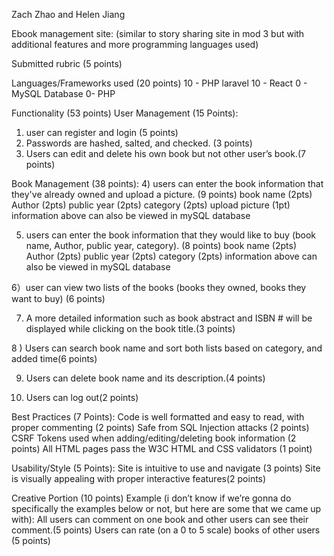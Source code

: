 Zach Zhao and Helen Jiang

Ebook management site:
(similar to story sharing site in mod 3 but with additional features and more programming languages used)

Submitted rubric (5 points)

Languages/Frameworks used (20 points)
10 - PHP laravel
10 - React
0 - MySQL Database
0- PHP

Functionality (53 points)
User Management (15 Points):
1) user can register and login (5 points)
2) Passwords are hashed, salted, and checked. (3 points) 
3) Users can edit and delete his own book but not other user’s book.(7 points)

Book Management (38 points):
4) users can enter the book information that they've already owned and upload a picture. (9 points)
book name (2pts)
Author (2pts)
public year (2pts)
category (2pts)
upload picture (1pt)
information above can also be viewed in mySQL database

5) users can enter the book information that they would like to buy (book name, Author, public year, category). (8 points)
book name (2pts)
Author (2pts)
public year (2pts)
category (2pts)
information above can also be viewed in mySQL database

6）user can view two lists of the books (books they owned, books they want to buy) (6 points)

7) A more detailed information such as book abstract and ISBN # will be displayed while clicking on the book title.(3 points)

8 ) Users can search book name and sort both lists based on category, and added time(6 points)

9) Users can delete book name and its description.(4 points) 

10) Users can log out(2 points)

Best Practices (7 Points):
Code is well formatted and easy to read, with proper commenting (2 points)
Safe from SQL Injection attacks (2 points)
CSRF Tokens used when adding/editing/deleting book information (2 points)
All HTML pages pass the W3C HTML and CSS validators (1 point)

Usability/Style (5 Points):
Site is intuitive to use and navigate (3 points)
Site is visually appealing with proper interactive features(2 points)

Creative Portion (10 points) 
Example (i don’t know if we’re gonna do specifically the examples below or not, but here are some that we came up with): 
All users can comment on one book and other users can see their comment.(5 points)
Users can rate (on a 0 to 5 scale) books of other users (5 points)
